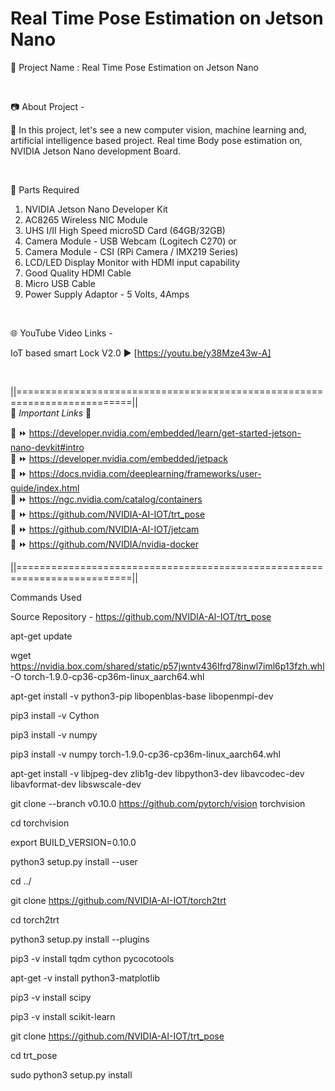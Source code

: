 # Real Time Pose Estimation on Jetson Nano

🔴 Project Name : Real Time Pose Estimation on Jetson Nano

<br  />

📷 About Project -  

🚩   In this project, let's see a new computer vision, machine learning and, artificial intelligence based project. Real time Body pose estimation on, NVIDIA Jetson Nano development Board.  

<br  />

📜 Parts Required  

1. NVIDIA Jetson Nano Developer Kit  
2. AC8265 Wireless NIC Module  
3. UHS I/II High Speed microSD Card (64GB/32GB)  
4. Camera Module - USB Webcam (Logitech C270) or 
5. Camera Module - CSI (RPi Camera / IMX219 Series)  
6. LCD/LED Display Monitor with HDMI input capability  
7. Good Quality HDMI Cable    
8. Micro USB Cable  
9. Power Supply Adaptor - 5 Volts, 4Amps  

<br  />

🌐 YouTube Video Links -  

IoT based smart Lock V2.0    ▶️  [https://youtu.be/y38Mze43w-A]  

<br  />

||==========================================================================||  
🔗 *Important Links* 🔗  

📌 ⏩  https://developer.nvidia.com/embedded/learn/get-started-jetson-nano-devkit#intro  
📌 ⏩  https://developer.nvidia.com/embedded/jetpack  
📌 ⏩  https://docs.nvidia.com/deeplearning/frameworks/user-guide/index.html  
📌 ⏩  https://ngc.nvidia.com/catalog/containers  
📌 ⏩  https://github.com/NVIDIA-AI-IOT/trt_pose  
📌 ⏩ https://github.com/NVIDIA-AI-IOT/jetcam  
📌 ⏩ https://github.com/NVIDIA/nvidia-docker  

||==========================================================================||

Commands Used  
  
Source Repository - https://github.com/NVIDIA-AI-IOT/trt_pose  


apt-get update  

wget https://nvidia.box.com/shared/static/p57jwntv436lfrd78inwl7iml6p13fzh.whl -O torch-1.9.0-cp36-cp36m-linux_aarch64.whl  

apt-get install -v python3-pip libopenblas-base libopenmpi-dev  

pip3 install -v Cython  

pip3 install -v numpy  

pip3 install -v numpy torch-1.9.0-cp36-cp36m-linux_aarch64.whl  

apt-get install -v libjpeg-dev zlib1g-dev libpython3-dev libavcodec-dev libavformat-dev libswscale-dev  

git clone --branch v0.10.0 https://github.com/pytorch/vision torchvision  

cd torchvision  

export BUILD_VERSION=0.10.0  

python3 setup.py install --user  

cd ../  



git clone https://github.com/NVIDIA-AI-IOT/torch2trt  

cd torch2trt  

python3 setup.py install --plugins  

pip3 -v install tqdm cython pycocotools  

apt-get -v install python3-matplotlib  

pip3 -v install scipy  

pip3 -v install scikit-learn  

git clone https://github.com/NVIDIA-AI-IOT/trt_pose  

cd trt_pose  

sudo python3 setup.py install  
